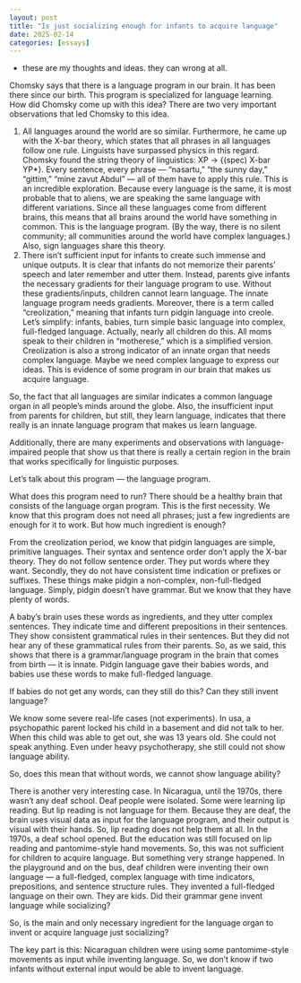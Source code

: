 ```yaml
---
layout: post
title: "Is just socializing enough for infants to acquire language"
date: 2025-02-14
categories: [essays]
---
```



- these are my thoughts and ideas. they can wrong at all.

Chomsky says that there is a language program in our brain. It has been there since our birth. This program is specialized for language learning. How did Chomsky come up with this idea? There are two very important observations that led Chomsky to this idea.

1. All languages around the world are so similar. Furthermore, he came up with the X-bar theory, which states that all phrases in all languages follow one rule. Linguists have surpassed physics in this regard. Chomsky found the string theory of linguistics: XP → {(spec) X-bar YP*}. Every sentence, every phrase — “nasartu,” “the sunny day,” “gittim,” “mine zavut Abdul” — all of them have to apply this rule. This is an incredible exploration. Because every language is the same, it is most probable that to aliens, we are speaking the same language with different variations. Since all these languages come from different brains, this means that all brains around the world have something in common. This is the language program. (By the way, there is no silent community; all communities around the world have complex languages.) Also, sign languages share this theory.
2. There isn’t sufficient input for infants to create such immense and unique outputs. It is clear that infants do not memorize their parents’ speech and later remember and utter them. Instead, parents give infants the necessary gradients for their language program to use. Without these gradients/inputs, children cannot learn language. The innate language program needs gradients. Moreover, there is a term called “creolization,” meaning that infants turn pidgin language into creole. Let’s simplify: infants, babies, turn simple basic language into complex, full-fledged language. Actually, nearly all children do this. All moms speak to their children in “motherese,” which is a simplified version. Creolization is also a strong indicator of an innate organ that needs complex language. Maybe we need complex language to express our ideas. This is evidence of some program in our brain that makes us acquire language.

So, the fact that all languages are similar indicates a common language organ in all people’s minds around the globe. Also, the insufficient input from parents for children, but still, they learn language, indicates that there really is an innate language program that makes us learn language.

Additionally, there are many experiments and observations with language-impaired people that show us that there is really a certain region in the brain that works specifically for linguistic purposes.

Let’s talk about this program — the language program.

What does this program need to run? There should be a healthy brain that consists of the language organ program. This is the first necessity. We know that this program does not need all phrases; just a few ingredients are enough for it to work. But how much ingredient is enough?

From the creolization period, we know that pidgin languages are simple, primitive languages. Their syntax and sentence order don’t apply the X-bar theory. They do not follow sentence order. They put words where they want. Secondly, they do not have consistent time indication or prefixes or suffixes. These things make pidgin a non-complex, non-full-fledged language. Simply, pidgin doesn’t have grammar. But we know that they have plenty of words.

A baby’s brain uses these words as ingredients, and they utter complex sentences. They indicate time and different prepositions in their sentences. They show consistent grammatical rules in their sentences. But they did not hear any of these grammatical rules from their parents. So, as we said, this shows that there is a grammar/language program in the brain that comes from birth — it is innate. Pidgin language gave their babies words, and babies use these words to make full-fledged language.

If babies do not get any words, can they still do this? Can they still invent language?

We know some severe real-life cases (not experiments). In usa, a psychopathic parent locked his child in a basement and did not talk to her. When this child was able to get out, she was 13 years old. She could not speak anything. Even under heavy psychotherapy, she still could not show language ability.

So, does this mean that without words, we cannot show language ability?

There is another very interesting case. In Nicaragua, until the 1970s, there wasn’t any deaf school. Deaf people were isolated. Some were learning lip reading. But lip reading is not language for them. Because they are deaf, the brain uses visual data as input for the language program, and their output is visual with their hands. So, lip reading does not help them at all. In the 1970s, a deaf school opened. But the education was still focused on lip reading and pantomime-style hand movements. So, this was not sufficient for children to acquire language. But something very strange happened. In the playground and on the bus, deaf children were inventing their own language — a full-fledged, complex language with time indicators, prepositions, and sentence structure rules. They invented a full-fledged language on their own. They are kids. Did their grammar gene invent language while socializing?

So, is the main and only necessary ingredient for the language organ to invent or acquire language just socializing?

The key part is this: Nicaraguan children were using some pantomime-style movements as input while inventing language. So, we don’t know if two infants without external input would be able to invent language.
